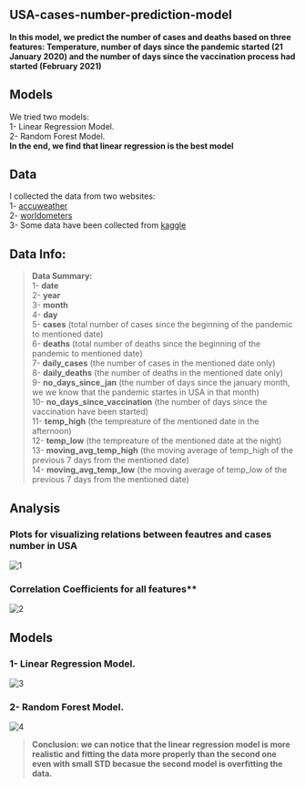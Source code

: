## USA-cases-number-prediction-model
**In this model, we predict the number of cases and deaths based on three features: Temperature, 
number of days since the pandemic started (21 January 2020) and the number of days since the vaccination process had started (February 2021)**

## Models
We tried two models:  
1- Linear Regression Model.  
2- Random Forest Model.  
**In the end, we find that linear regression is the best model**

## Data
I collected the data from two websites:  
1- [accuweather](https://www.accuweather.com/en/us/new-york/10007/january-weather/349727?year=2020)  
2- [worldometers](https://www.worldometers.info/coronavirus/)  
3- Some data have been collected from [kaggle](https://www.kaggle.com/)

## Data Info:
> **Data Summary:**  
1- **date**   
2- **year**  
3- **month**  
4- **day**  
5- **cases** (total number of cases since the beginning of the pandemic to mentioned date)  
6- **deaths** (total number of deaths since the beginning of the pandemic to mentioned date)  
7- **daily_cases** (the number of cases in the mentioned date only)  
8- **daily_deaths** (the number of deaths in the mentioned date only)  
9- **no_days_since_jan** (the number of days since the january month, we we know that the pandemic startes in USA in that month)  
10- **no_days_since_vaccination** (the number of days since the vaccination have been started)  
11- **temp_high** (the tempreature of the mentioned date in the afternoon)  
12- **temp_low** (the tempreature of the mentioned date at the night)  
13- **moving_avg_temp_high** (the moving average of temp_high of the previous 7 days from the mentioned date)  
14- **moving_avg_temp_low** (the moving average of temp_low of the previous 7 days from the mentioned date)

## Analysis
### Plots for visualizing relations between feautres and cases number in USA 
![1](https://user-images.githubusercontent.com/68667962/115278402-b1a30b80-a145-11eb-8781-022245510c4a.png)
### Correlation Coefficients for all features**  
![2](https://user-images.githubusercontent.com/68667962/115278484-ca132600-a145-11eb-8a6f-d8e06b4f26e9.png)

## Models
### 1- Linear Regression Model. 
![3](https://user-images.githubusercontent.com/68667962/115278538-dac39c00-a145-11eb-8cc6-607666380368.png)
### 2- Random Forest Model.  
![4](https://user-images.githubusercontent.com/68667962/115278569-e3b46d80-a145-11eb-8415-0389f5d90d78.png)

> **Conclusion: we can notice that the linear regression model is more realistic and fitting the data more properly than the second one even with small STD becasue the second model is overfitting the data.**
